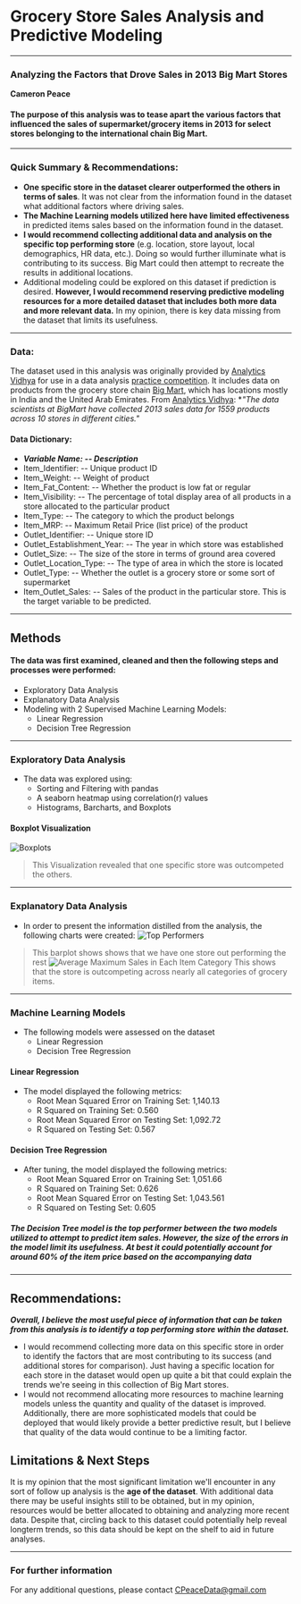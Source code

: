 # Grocery Store Sales Analysis and Predictive Modeling
---
### Analyzing the Factors that Drove Sales in 2013 Big Mart Stores

**Cameron Peace**

#### The purpose of this analysis was to tease apart the various factors that influenced the sales of supermarket/grocery items in 2013 for select stores belonging to the international chain Big Mart.
---
### Quick Summary & Recommendations: 
* **One specific store in the dataset clearer outperformed the others in terms of sales**.  It was not clear from the information found in the dataset what additional factors where driving sales.
* **The Machine Learning models utilized here have limited effectiveness** in predicted items sales based on the information found in the dataset.
* **I would recommend collecting additional data and analysis on the specific top performing store** (e.g. location, store layout, local demographics, HR data, etc.). Doing so would further illuminate what is contributing to its success.  Big Mart could then attempt to recreate the results in additional locations.
* Additional modeling could be explored on this dataset if prediction is desired.  **However, I would recommend reserving predictive modeling resources for a more detailed dataset that includes both more data and more relevant data.** In my opinion, there is key data missing from the dataset that limits its usefulness.
---

### Data:
The dataset used in this analysis was originally provided by [Analytics Vidhya](https://datahack.analyticsvidhya.com/) for use in a data analysis [practice competition](https://datahack.analyticsvidhya.com/contest/practice-problem-big-mart-sales-iii/#About).  It includes data on products from the grocery store chain [Big Mart](https://www.bigmart.ae/index.html), which has locations mostly in India and the United Arab Emirates. From [Analytics Vidhya](https://www.analyticsvidhya.com/blog/2016/02/bigmart-sales-solution-top-20/): **"The data scientists at BigMart have collected 2013 sales data for 1559 products across 10 stores in different cities."*

#### Data Dictionary:
* ***Variable Name: --	Description***
* Item_Identifier: --	Unique product ID
* Item_Weight: --	Weight of product
* Item_Fat_Content: --	Whether the product is low fat or regular
* Item_Visibility: --	The percentage of total display area of all products in a store allocated to the particular product
* Item_Type: --	The category to which the product belongs
* Item_MRP: --	Maximum Retail Price (list price) of the product
* Outlet_Identifier: --	Unique store ID
* Outlet_Establishment_Year: --	The year in which store was established
* Outlet_Size: --	The size of the store in terms of ground area covered
* Outlet_Location_Type: --	The type of area in which the store is located
* Outlet_Type: --	Whether the outlet is a grocery store or some sort of supermarket
* Item_Outlet_Sales: --	Sales of the product in the particular store. This is the target variable to be predicted.
---
## Methods
#### The data was first examined, cleaned and then the following steps and processes were performed:
* Exploratory Data Analysis
* Explanatory Data Analysis
* Modeling with 2 Supervised Machine Learning Models:
  * Linear Regression
  * Decision Tree Regression
---
### Exploratory Data Analysis
* The data was explored using:
  * Sorting and Filtering with pandas
  * A seaborn heatmap using correlation(r) values
  * Histograms, Barcharts, and Boxplots

#### Boxplot Visualization
![Boxplots](link)
> This Visualization revealed that one specific store was outcompeted the others.
---
### Explanatory Data Analysis
* In order to present the information distilled from the analysis, the following charts were created:
![Top Performers](link)
> This barplot shows shows that we have one store out performing the rest
![Average Maximum Sales in Each Item Category](link)
> This shows that the store is outcompeting across nearly all categories of grocery items.
---
### Machine Learning Models
* The following models were assessed on the dataset
  * Linear Regression
  * Decision Tree Regression

#### Linear Regression
* The model displayed the following metrics:
  * Root Mean Squared Error on Training Set:	1,140.13
  * R Squared on Training Set:	0.560
  * Root Mean Squared Error on Testing Set:	1,092.72
  * R Squared on Testing Set:	0.567

#### Decision Tree Regression
* After tuning, the model displayed the following metrics:
  * Root Mean Squared Error on Training Set:	1,051.66
  * R Squared on Training Set:	0.626
  * Root Mean Squared Error on Testing Set:	1,043.561
  * R Squared on Testing Set:	0.605

##### **The Decision Tree model is the top performer between the two models utilized to attempt to predict item sales.  However, the size of the errors in the model limit its usefulness.  At best it could potentially account for around 60% of the item price based on the accompanying data**
---
## Recommendations:

***Overall, I believe the most useful piece of information that can be taken from this analysis is to identify a top performing store within the dataset.***  
* I would recommend collecting more data on this specific store in order to identify the factors that are most contributing to its success (and additional stores for comparison).  Just having a specific location for each store in the dataset would open up quite a bit that could explain the trends we're seeing in this collection of Big Mart stores.
* I would not recommend allocating more resources to machine learning models unless the quantity and quality of the dataset is improved.  Additionally, there are more sophisticated models that could be deployed that would likely provide a better predictive result, but I believe that quality of the data would continue to be a limiting factor.


## Limitations & Next Steps

It is my opinion that the most significant limitation we'll encounter in any sort of follow up analysis is the **age of the dataset**.  With additional data there may be useful insights still to be obtained, but in my opinion, resources would be better allocated to obtaining and analyzing more recent data.  Despite that, circling back to this dataset could potentially help reveal longterm trends, so this data should be kept on the shelf to aid in future analyses.

---
### For further information

For any additional questions, please contact CPeaceData@gmail.com
